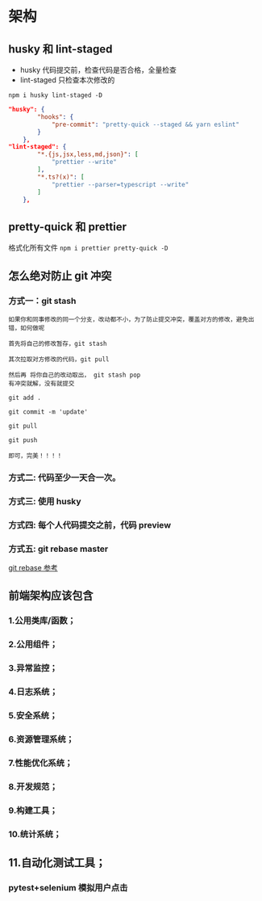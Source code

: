 # 架构

## husky 和 lint-staged

- husky 代码提交前，检查代码是否合格，全量检查
- lint-staged 只检查本次修改的

`npm i husky lint-staged -D`

```json
"husky": {
		"hooks": {
			"pre-commit": "pretty-quick --staged && yarn eslint"
		}
	},
"lint-staged": {
		"*.{js,jsx,less,md,json}": [
			"prettier --write"
		],
		"*.ts?(x)": [
			"prettier --parser=typescript --write"
		]
	},
```

## pretty-quick 和 prettier

格式化所有文件
`npm i prettier pretty-quick -D`

## 怎么绝对防止 git 冲突

### 方式一：git stash

```
如果你和同事修改的同一个分支，改动都不小，为了防止提交冲突，覆盖对方的修改，避免出错，如何做呢

首先将自己的修改暂存，git stash

其次拉取对方修改的代码，git pull

然后再 将你自己的改动取出， git stash pop
有冲突就解，没有就提交

git add .

git commit -m 'update'

git pull

git push

即可，完美！！！！
```

### 方式二: 代码至少一天合一次。

### 方式三: 使用 husky

### 方式四: 每个人代码提交之前，代码 preview

### 方式五: git rebase master

[git rebase 参考](https://zhuanlan.zhihu.com/p/427842903?utm_id=0)

## 前端架构应该包含

### 1.公用类库/函数；

### 2.公用组件；

### 3.异常监控；

### 4.日志系统；

### 5.安全系统；

### 6.资源管理系统；

### 7.性能优化系统；

### 8.开发规范；

### 9.构建工具；

### 10.统计系统；

## 11.自动化测试工具；

### pytest+selenium 模拟用户点击
